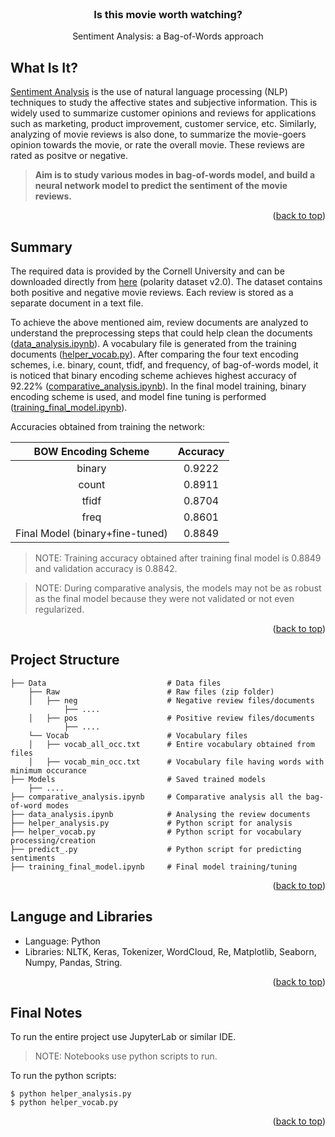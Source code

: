 <!-- PROJECT NAME -->

<br />
<div align="center">
  <h3 align="center">Is this movie worth watching?</h3>
  <p align="center">
    Sentiment Analysis: a Bag-of-Words approach
    
  </p>
</div>

<!-- ABOUT PROJECT -->
## What Is It?
<a href="https://en.wikipedia.org/wiki/Sentiment_analysis#:~:text=Sentiment%20analysis%20(also%20known%20as,affective%20states%20and%20subjective%20information.">Sentiment Analysis</a> is the use of natural language processing (NLP) techniques to study the affective states and subjective information. This is widely used to summarize customer opinions and reviews for applications such as marketing, product improvement, customer service, etc. Similarly, analyzing of movie reviews is also done, to summarize the movie-goers opinion towards the movie, or rate the overall movie. These reviews are rated as positve or negative.

> <b>Aim is to study various modes in bag-of-words model, and build a neural network model to predict the sentiment of the movie reviews.</b>

<p align="right">(<a href="#top">back to top</a>)</p>


<!-- PROJECT SUMMARY -->
## Summary
The required data is provided by the Cornell University and can be downloaded directly from <a href="https://www.cs.cornell.edu/people/pabo/movie-review-data/">here</a> (polarity dataset v2.0). The dataset contains both positive and negative movie reviews. Each review is stored as a separate document in a text file.

To achieve the above mentioned aim, review documents are analyzed to understand the preprocessing steps that could help clean the documents (<a href="data_analysis.ipynb">data_analysis.ipynb</a>). A vocabulary file is generated from the training documents (<a href="helper_vocab.py">helper_vocab.py</a>). After comparing the four text encoding schemes, i.e. binary, count, tfidf, and frequency, of bag-of-words model,  it is noticed that binary encoding scheme achieves highest accuracy of 92.22% (<a href="comparative_analysis.ipynb">comparative_analysis.ipynb</a>). In the final model training, binary encoding scheme is used, and model fine tuning is performed (<a href="training_final_model.ipynb">training_final_model.ipynb</a>).

Accuracies obtained from training the network:

<div align="center">

BOW Encoding Scheme | Accuracy
:------------: | :-------------: 
binary | 0.9222
count |  0.8911
tfidf | 0.8704
freq | 0.8601
Final Model (binary+fine-tuned) | 0.8849

</div>


> NOTE: Training accuracy obtained after training final model is 0.8849 and validation accuracy is 0.8842.


> NOTE: During comparative analysis, the models may not be as robust as the final model because they were not validated or not even regularized.


<p align="right">(<a href="#top">back to top</a>)</p>


<!-- Project Structure -->
## Project Structure
```
├── Data                           # Data files
    ├── Raw                        # Raw files (zip folder)
    │   ├── neg                    # Negative review files/documents
            ├── .... 
    │   ├── pos                    # Positive review files/documents
            ├── ....
    └── Vocab                      # Vocabulary files
    │   ├── vocab_all_occ.txt      # Entire vocabulary obtained from files
    │   ├── vocab_min_occ.txt      # Vocabulary file having words with minimum occurance
├── Models                         # Saved trained models
    ├── ....                        
├── comparative_analysis.ipynb     # Comparative analysis all the bag-of-word modes
├── data_analysis.ipynb            # Analysing the review documents
├── helper_analysis.py             # Python script for analysis
├── helper_vocab.py                # Python script for vocabulary processing/creation
├── predict_.py                    # Python script for predicting sentiments
├── training_final_model.ipynb     # Final model training/tuning
```

<p align="right">(<a href="#top">back to top</a>)</p>


<!-- Tools and Libraries used -->
## Languge and Libraries

*   Language: Python
*   Libraries: NLTK, Keras, Tokenizer, WordCloud, Re, Matplotlib, Seaborn, Numpy, Pandas, String.

<p align="right">(<a href="#top">back to top</a>)</p>

<!-- Final Notes -->
## Final Notes
To run the entire project use JupyterLab or similar IDE.

> NOTE: Notebooks use python scripts to run.

To run the python scripts:
```
$ python helper_analysis.py
$ python helper_vocab.py
```

<p align="right">(<a href="#top">back to top</a>)</p>
